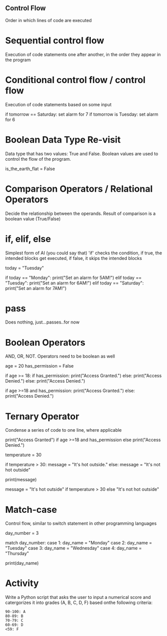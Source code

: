 ## Control Flow
Order in which lines of code are executed 

# Sequential control flow
Execution of code statements one after another, in the order they appear in the program

# Conditional control flow / control flow
Execution of code statements based on some input

if tomorrow == Saturday:
    set alarm for 7
if tomorrow is Tuesday:
    set alarm for 6

# Boolean Data Type Re-visit
Data type that has two values: True and False. Boolean values are used to control the flow of the program.

is_the_earth_flat = False

# Comparison Operators / Relational Operators
Decide the relationship between the operands. Result of comparison is a boolean value (True/False)

# if, elif, else
Simplest form of AI (you could say that)
'if' checks the condition, if true, the intended blocks get executed, if false, it skips the intended blocks

today = "Tuesday"

if today == "Monday":
    print("Set an alarm for 5AM!")
elif today == "Tuesday":
    print("Set an alarm for 6AM!")
elif today == "Saturday":
    print("Set an alarm for 7AM!")

# pass
Does nothing, just...passes..for now

# Boolean Operators
AND, OR, NOT. Operators need to be boolean as well

age = 20
has_permission = False

if age >= 18:
    if has_permission:
        print("Access Granted.")
    else:
        print("Access Denied.")
else:
    print("Access Denied.")

if age >=18 and has_permission:
    print("Access Granted.")
else:
    print("Access Denied.")

# Ternary Operator
Condense a series of code to one line, where applicable

print("Access Granted") if age >=18 and has_permission else print("Access Denied.")

temperature = 30

if temperature > 30:
    message = "It's hot outside."
else:
    message = "It's not hot outside"

print(message)

message = "It's hot outside" if temperature > 30 else "It's not hot outside"

# Match-case 
Control flow, similar to switch statement in other programming languages

day_number = 3

match day_number:
    case 1:
        day_name = "Monday"
    case 2:
        day_name = "Tuesday"
    case 3:
        day_name = "Wednesday"
    case 4:
        day_name = "Thursday"

print(day_name)

# Activity
Write a Python script that asks the user to input a numerical score and catergorizes it into grades (A, B, C, D, F) based onthe following criteria:

    90-100: A
    80-89: B
    70-79: C
    60-69: D
    <59: F
